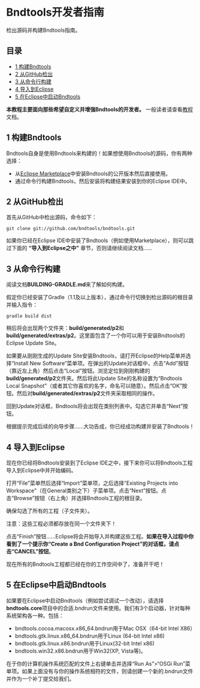 # Bndtools开发者指南

检出源码并构建Bndtools指南。

## 目录

- [1 构建Bndtools](#1)
- [2 从GitHub检出](#2)
- [3 从命令行构建](#3)
- [4 导入到Eclipse](#4)
- [5 在Eclipse中启动Bndtools](#5)

**本教程主要面向那些希望自定义并增强Bndtools的开发者。**
一般读者请查看[教程](https://caichaowei.github.io/bndtoolscn/2016/12/29/tutorial.html)文档。

<span id="1"/>

## 1 构建Bndtools

Bndtools自身是使用Bndtools来构建的！如果想使用Bndtools的源码，你有两种选择：

- 从[Eclipse Marketplace](http://marketplace.eclipse.org/)中安装Bndtools的公开版本然后直接使用。
- 通过命令行构建Bndtools，然后安装将构建结果安装到你的Eclipse IDE中。

<span id="2"/>

## 2 从GitHub检出

首先从GitHub中检出源码，命令如下：

    git clone git://github.com/bndtools/bndtools.git

如果你已经在Eclipse IDE中安装了Bndtools（例如使用Marketplace），则可以跳过下面的 **“导入到Eclipse之中”** 章节，否则请继续阅读文档……

<span id="3"/>

## 3 从命令行构建

阅读文档**BUILDING-GRADLE.md**来了解如何构建。

假定你已经安装了Gradle（1.1及以上版本），通过命令行切换到检出源码的根目录并输入指令：

    gradle build dist

稍后将会出现两个文件夹：**build/generated/p2**和**build/generated/extras/p2**。这里面包含了一个你可以用于安装Bndtools的Eclipse Update Site。

如果要从刚刚生成的Update Site安装Bndtools，请打开Eclipse的Help菜单并选择“Install New Software”菜单项。在弹出的Update对话框中，点击“Add”按钮（靠近左上角）然后点击“Local”按钮。浏览定位到刚刚构建的**build/generated/p2**文件夹。然后将此Update Site的名称设置为“Bndtools Local Snapshot”（或者其它你喜欢的名字，命名可以随意）。然后点击“OK”按钮。然后对**build/generated/extras/p2**文件夹采取相同的操作。

回到Update对话框，Bndtools将会出现在类别列表中。勾选它并单击“Next”按钮。

根据提示完成后续的向导步骤……大功告成，你已经成功构建并安装了Bndtools！

<span id="4"/>

## 4 导入到Eclipse

现在你已经将Bndtools安装到了Eclipse IDE之中，接下来你可以将Bndtools工程导入到Eclipse中并开始编码。

打开“File”菜单然后选择“Import”菜单项，之后选择“Existing Projects into
 Workspace"（在General类别之下）子菜单项。点击“Next”按钮。点击“Browse”按钮（右上角）并选择Bndtools工程的根目录。

 确保勾选了所有的工程（子文件夹）。

 注意：这些工程必须都存放在同一个文件夹下！

 点击“Finish”按钮……Eclipse将会开始导入并构建这些工程。**如果在导入过程中你看到了一个提示你“Create a Bnd Configuration Project”的对话框，请点击“CANCEL”按钮**。

现在所有的Bndtools工程都已经在你的工作空间中了，准备开干吧！

<span id="5"/>

## 5 在Eclipse中启动Bndtools

如果要在Eclipse中启动Bndtools（例如尝试调试一个改动），请选择**bndtools.core**项目中的合适.bndrun文件来使用。我们有3个启动器，针对每种系统架构各一种。包括：

- bndtools.cocoa.macosx.x86_64.bndrun用于Mac OSX（64-bit Intel X86）
- bndtools.gtk.linux.x86_64.bndrun用于Linux (64-bit Intel x86)
- bndtools.gtk.linux.x86.bndrun用于Linux(32-bit Intel x86)
- bndtools.win32.x86.bndrun用于Win32(XP, Vista等)。

在于你的计算机操作系统匹配的文件上右键单击并选择“Run As”>“OSGi Run”菜单项。如果上面没有与你的操作系统相符的文件，则请创建一个新的.bndrun文件并作为一个补丁提交给我们。
